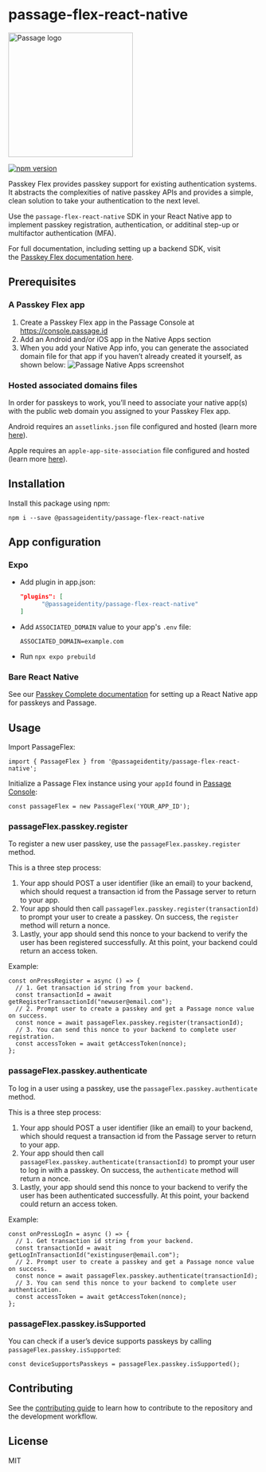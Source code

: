 # passage-flex-react-native

<img src="https://storage.googleapis.com/passage-docs/passage-logo-gradient.svg" alt="Passage logo" style="width:250px;"/>

[![npm version](https://badge.fury.io/js/@passageidentity%2Fpassage-flex-react-native.svg)](https://badge.fury.io/js/@passageidentity%2Fpassage-flex-react-native)

Passkey Flex provides passkey support for existing authentication systems. It abstracts the complexities of native passkey APIs and provides a simple, clean solution to take your authentication to the next level.

Use the `passage-flex-react-native` SDK in your React Native app to implement passkey registration, authentication, or additinal step-up or multifactor authentication (MFA).

For full documentation, including setting up a backend SDK, visit the [Passkey Flex documentation here](https://docs-v2.passage.id/flex).


## Prerequisites

### A Passkey Flex app

1. Create a Passkey Flex app in the Passage Console at https://console.passage.id 
2. Add an Android and/or iOS app in the Native Apps section
3. When you add your Native App info, you can generate the associated domain file for that app if you haven’t already created it yourself, as shown below:
![Passage Native Apps screenshot](https://docs-v2.passage.id/_next/image?url=%2Fimages%2Fdownload-config.png&w=3840&q=75)


### Hosted associated domains files

In order for passkeys to work, you’ll need to associate your native app(s) with the public web domain you assigned to your Passkey Flex app.

Android requires an `assetlinks.json` file configured and hosted (learn more [here](https://developer.android.com/identity/sign-in/credential-manager#add-support-dal)).

Apple requires an `apple-app-site-association` file configured and hosted (learn more [here](https://developer.apple.com/documentation/Xcode/supporting-associated-domains)).

## Installation

Install this package using npm:

```
npm i --save @passageidentity/passage-flex-react-native
```


## App configuration

### Expo

- Add plugin in app.json:
    
    ```json
    "plugins": [
          "@passageidentity/passage-flex-react-native"
    ]
    ```
    
- Add `ASSOCIATED_DOMAIN` value to your app's `.env` file:
    
    ```
    ASSOCIATED_DOMAIN=example.com
    ```
    
- Run `npx expo prebuild`

### Bare React Native

See our [Passkey Complete documentation](https://docs.passage.id/mobile/cross-platform/cross-platform-passkey-configuration) for setting up a React Native app for passkeys and Passage.


## Usage

Import PassageFlex:

```tsx
import { PassageFlex } from '@passageidentity/passage-flex-react-native';
```

Initialize a Passage Flex instance using your `appId` found in [Passage Console](https://console.passage.id/):

```tsx
const passageFlex = new PassageFlex('YOUR_APP_ID');
```

### passageFlex.passkey.register

To register a new user passkey, use the `passageFlex.passkey.register` method.

This is a three step process:
1. Your app should POST a user identifier (like an email) to your backend, which should request a transaction id from the Passage server to return to your app.
2. Your app should then call `passageFlex.passkey.register(transactionId)` to prompt your user to create a passkey. On success, the `register` method will return a nonce.
3. Lastly, your app should send this nonce to your backend to verify the user has been registered successfully. At this point, your backend could return an access token.

Example:

```tsx
const onPressRegister = async () => {
  // 1. Get transaction id string from your backend.
  const transactionId = await getRegisterTransactionId("newuser@email.com");
  // 2. Prompt user to create a passkey and get a Passage nonce value on success.
  const nonce = await passageFlex.passkey.register(transactionId);
  // 3. You can send this nonce to your backend to complete user registration.
  const accessToken = await getAccessToken(nonce);
};
```

### passageFlex.passkey.authenticate

To log in a user using a passkey, use the `passageFlex.passkey.authenticate` method.

This is a three step process:
1. Your app should POST a user identifier (like an email) to your backend, which should request a transaction id from the Passage server to return to your app.
2. Your app should then call `passageFlex.passkey.authenticate(transactionId)` to prompt your user to log in with a passkey. On success, the `authenticate` method will return a nonce.
3. Lastly, your app should send this nonce to your backend to verify the user has been authenticated successfully. At this point, your backend could return an access token.


Example:

```tsx
const onPressLogIn = async () => {
  // 1. Get transaction id string from your backend.
  const transactionId = await getLogInTransactionId("existinguser@email.com");
  // 2. Prompt user to create a passkey and get a Passage nonce value on success.
  const nonce = await passageFlex.passkey.authenticate(transactionId);
  // 3. You can send this nonce to your backend to complete user authentication.
  const accessToken = await getAccessToken(nonce);
};
```

### passageFlex.passkey.isSupported

You can check if a user’s device supports passkeys by calling `passageFlex.passkey.isSupported`:

```tsx
const deviceSupportsPasskeys = passageFlex.passkey.isSupported();
```


## Contributing

See the [contributing guide](CONTRIBUTING.md) to learn how to contribute to the repository and the development workflow.

## License

MIT

